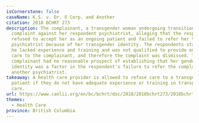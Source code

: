 ```yaml
---
isCornerstone: false
caseName: K.S. v. Dr. O Corp. and Another
citation: 2018 BCHRT 273
description: The complainant, a transgender woman undergoing transition, filed a
  complaint against her respondent psychiatrist, alleging that the respondent
  refused to accept her as an ongoing patient and failed to refer her to another
  psychiatrist because of her transgender identity. The respondents stated that
  he lacked experience and training and was not qualified to provide ongoing
  care to the complainant, and therefore the complaint was dismissed. The
  complainant had no reasonable prospect of establishing that her gender
  identity was a factor in the respondent's failure to refer the complainant to
  another psychiatrist.
takeaway: A health care provider is allowed to refuse care to a transgender
  patient if they do not have adequate experience or training in transgender
  care.
url: https://www.canlii.org/en/bc/bchrt/doc/2018/2018bchrt273/2018bchrt273.html?autocompleteStr=K.S.%20v.%20Dr.%20O%20Corp.%20and%20Another&autocompletePos=1
themes:
  - Health Care
province: British Columbia
---
```

